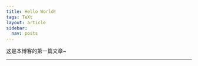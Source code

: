 ```yaml
---
title: Hello World!
tags: TeXt
layout: article
sidebar:
  nav: posts
---
```


这是本博客的第一篇文章~

<!--more-->

---

